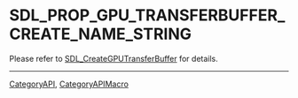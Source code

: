 # SDL_PROP_GPU_TRANSFERBUFFER_CREATE_NAME_STRING

Please refer to [SDL_CreateGPUTransferBuffer](SDL_CreateGPUTransferBuffer) for details.

----
[CategoryAPI](CategoryAPI), [CategoryAPIMacro](CategoryAPIMacro)

